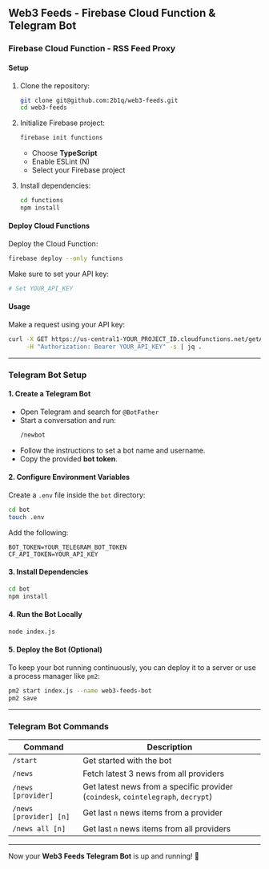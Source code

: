 ## Web3 Feeds - Firebase Cloud Function & Telegram Bot

### Firebase Cloud Function - RSS Feed Proxy

#### Setup

1. Clone the repository:
   ```sh
   git clone git@github.com:2b1q/web3-feeds.git
   cd web3-feeds
   ```

2. Initialize Firebase project:
   ```sh
   firebase init functions
   ```
   - Choose **TypeScript**
   - Enable ESLint (N)
   - Select your Firebase project

3. Install dependencies:
   ```sh
   cd functions
   npm install
   ```

#### Deploy Cloud Functions

Deploy the Cloud Function:
   ```sh
   firebase deploy --only functions
   ```
   Make sure to set your API key:
   ```sh
   # Set YOUR_API_KEY
   ```

#### Usage

Make a request using your API key:
   ```sh
   curl -X GET https://us-central1-YOUR_PROJECT_ID.cloudfunctions.net/getAllFeeds \
        -H "Authorization: Bearer YOUR_API_KEY" -s | jq .
   ```

---

### Telegram Bot Setup

#### 1. Create a Telegram Bot

- Open Telegram and search for `@BotFather`
- Start a conversation and run:
  ```sh
  /newbot
  ```
- Follow the instructions to set a bot name and username.
- Copy the provided **bot token**.

#### 2. Configure Environment Variables

Create a `.env` file inside the `bot` directory:
   ```sh
   cd bot
   touch .env
   ```

Add the following:
   ```
   BOT_TOKEN=YOUR_TELEGRAM_BOT_TOKEN
   CF_API_TOKEN=YOUR_API_KEY
   ```

#### 3. Install Dependencies

   ```sh
   cd bot
   npm install
   ```

#### 4. Run the Bot Locally

   ```sh
   node index.js
   ```

#### 5. Deploy the Bot (Optional)

To keep your bot running continuously, you can deploy it to a server or use a process manager like `pm2`:
   ```sh
   pm2 start index.js --name web3-feeds-bot
   pm2 save
   ```

---

### Telegram Bot Commands

| Command                | Description |
|------------------------|-------------|
| `/start`              | Get started with the bot |
| `/news`               | Fetch latest 3 news from all providers |
| `/news [provider]`    | Get latest news from a specific provider (`coindesk`, `cointelegraph`, `decrypt`) |
| `/news [provider] [n]`| Get last `n` news items from a provider |
| `/news all [n]`       | Get last `n` news items from all providers |

---

Now your **Web3 Feeds Telegram Bot** is up and running! 🚀
